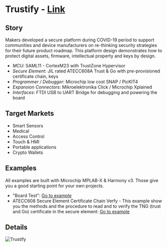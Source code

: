 **Trustify** - [Link](https://)
====================================================

**Story**
------------------------
Makers developed a secure platform during COVID-19 period to support communities and device manufacturers on re-thinking security strategies for their future product roadmap. This platform design demonstrates how to protect digital assets, firmware, intellectual property and keys by design. 

  - *MCU*: SAML11 - CortexM23 with TrustZone Hypervisor 
  - *Secure Element*: JIL rated ATECC608A Trust & Go with pre-provisioned certificate chain, keys
  - *Programmer / Debugger*: Microchip low cost SNAP / PicKIT4
  - *Expansion Connectors*: Mikroelektronika Click / Microchip Xplained
  - *Interfaces*: FTDI USB to UART Bridge for debugging and powering the board
 
 **Target Markets**
------------------------
  - Smart Sensors
  - Medical 
  - Access Control
  - Touch & HMI
  - Portable applications
  - Crypto Wallets

**Examples**
------------------------
All examples are built with Microchip MPLAB-X & Harmony v3. Those give you a good starting point for your own projects.
  - "Board Test": [Go to example](https://github.com/jpiwek/trustify/tree/master/software/examples/Board_Test)
  - ATECC608 Secure Element Certificate Chain Verfy - This example show you the methods and the procedure to read and to verify the TNG (trust and Go) certificate in the secure element: [Go to example](https://github.com/jpiwek/trustify/tree/master/software/examples/Trust_and_Go)
  
**Details**
------------------------

![Trustify](images/overview.png)
